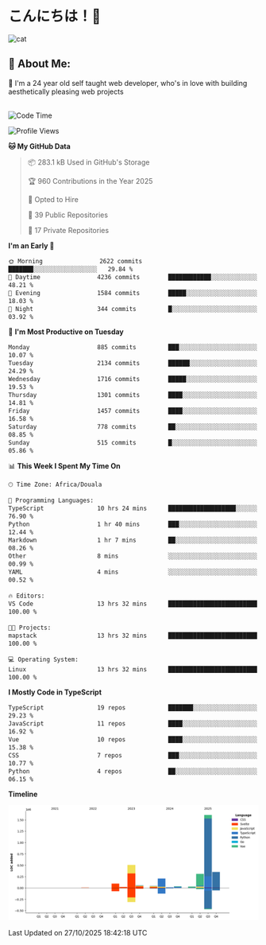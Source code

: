 

# こんにちは！🙂  
![cat](https://github.com/michaelnji/michaelnji/assets/73862378/606e99e9-2c18-4853-8722-991e4af8eae6)

## 💫 About Me:
🙂 I'm a 24 year old self taught web developer, who's in love with building aesthetically pleasing web projects <br><br>

<!--START_SECTION:waka-->
![Code Time](http://img.shields.io/badge/Code%20Time-1%2C501%20hrs%2030%20mins-blue)

![Profile Views](http://img.shields.io/badge/Profile%20Views-0-blue)

**🐱 My GitHub Data** 

> 📦 283.1 kB Used in GitHub's Storage 
 > 
> 🏆 960 Contributions in the Year 2025
 > 
> 💼 Opted to Hire
 > 
> 📜 39 Public Repositories 
 > 
> 🔑 17 Private Repositories 
 > 
**I'm an Early 🐤** 

```text
🌞 Morning                2622 commits        ███████░░░░░░░░░░░░░░░░░░   29.84 % 
🌆 Daytime                4236 commits        ████████████░░░░░░░░░░░░░   48.21 % 
🌃 Evening                1584 commits        █████░░░░░░░░░░░░░░░░░░░░   18.03 % 
🌙 Night                  344 commits         █░░░░░░░░░░░░░░░░░░░░░░░░   03.92 % 
```
📅 **I'm Most Productive on Tuesday** 

```text
Monday                   885 commits         ███░░░░░░░░░░░░░░░░░░░░░░   10.07 % 
Tuesday                  2134 commits        ██████░░░░░░░░░░░░░░░░░░░   24.29 % 
Wednesday                1716 commits        █████░░░░░░░░░░░░░░░░░░░░   19.53 % 
Thursday                 1301 commits        ████░░░░░░░░░░░░░░░░░░░░░   14.81 % 
Friday                   1457 commits        ████░░░░░░░░░░░░░░░░░░░░░   16.58 % 
Saturday                 778 commits         ██░░░░░░░░░░░░░░░░░░░░░░░   08.85 % 
Sunday                   515 commits         █░░░░░░░░░░░░░░░░░░░░░░░░   05.86 % 
```


📊 **This Week I Spent My Time On** 

```text
🕑︎ Time Zone: Africa/Douala

💬 Programming Languages: 
TypeScript               10 hrs 24 mins      ███████████████████░░░░░░   76.90 % 
Python                   1 hr 40 mins        ███░░░░░░░░░░░░░░░░░░░░░░   12.44 % 
Markdown                 1 hr 7 mins         ██░░░░░░░░░░░░░░░░░░░░░░░   08.26 % 
Other                    8 mins              ░░░░░░░░░░░░░░░░░░░░░░░░░   00.99 % 
YAML                     4 mins              ░░░░░░░░░░░░░░░░░░░░░░░░░   00.52 % 

🔥 Editors: 
VS Code                  13 hrs 32 mins      █████████████████████████   100.00 % 

🐱‍💻 Projects: 
mapstack                 13 hrs 32 mins      █████████████████████████   100.00 % 

💻 Operating System: 
Linux                    13 hrs 32 mins      █████████████████████████   100.00 % 
```

**I Mostly Code in TypeScript** 

```text
TypeScript               19 repos            ███████░░░░░░░░░░░░░░░░░░   29.23 % 
JavaScript               11 repos            ████░░░░░░░░░░░░░░░░░░░░░   16.92 % 
Vue                      10 repos            ████░░░░░░░░░░░░░░░░░░░░░   15.38 % 
CSS                      7 repos             ███░░░░░░░░░░░░░░░░░░░░░░   10.77 % 
Python                   4 repos             ██░░░░░░░░░░░░░░░░░░░░░░░   06.15 % 
```



**Timeline**

![Lines of Code chart](https://raw.githubusercontent.com/michaelnji/michaelnji/main/assets/bar_graph.png)


 Last Updated on 27/10/2025 18:42:18 UTC
<!--END_SECTION:waka-->
